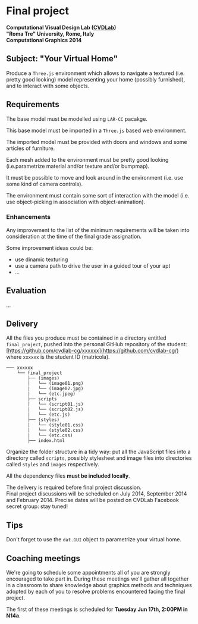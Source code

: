 # Final project

**Computational Visual Design Lab ([CVDLab](https://github.com/cvdlab))**  
**"Roma Tre" University, Rome, Italy**  
**Computational Graphics 2014**

## Subject: "Your Virtual Home"

Produce a `Three.js` environment which allows to navigate a textured (i.e. pretty good looking) model representing your home (possibly furnished), and to interact with some objects.

## Requirements

The base model must be modelled using `LAR-CC` pacakge. 

This base model must be imported in a `Three.js` based web environment.

The imported model must be provided with doors and windows and some articles of furniture.

Each mesh added to the environment must be pretty good looking (i.e.parametrize material and/or texture and/or bumpmap).

It must be possible to move and look around in the environment (i.e. use some kind of camera controls).

The environment must contain some sort of interaction with the model (i.e. use object-picking in association with object-animation).

### Enhancements

Any improvement to the list of the minimum requirements will be taken into consideration at the time of the final grade assignation.

Some improvement ideas could be:

* use dinamic texturing
* use a camera path to drive the user in a guided tour of your apt
* ...

## Evaluation

...


## Delivery

All the files you produce must be contained in a directory entitled `final_project`, pushed into the personal GitHub repository of the student: [https://github.com/cvdlab-cg/xxxxxx](https://github.com/cvdlab-cg/) where `xxxxxx` is the student ID  (matricola).

```
─── xxxxxx
    └── final_project
        ├── (images)
        |   └── (image01.png)
        |   └── (image02.jpg)
        |   └── (etc.jpeg)
        ├── scripts
        |   └── (script01.js)
        |   └── (script02.js)
        |   └── (etc.js)
        ├── (styles)
        |   └── (style01.css)
        |   └── (style02.css)
        |   └── (etc.css)
        ├── index.html
```

Organize the folder structure in a tidy way: put all the JavaScript files into a directory called `scripts`, possibly stylesheet and image files into directories called `styles` and `images` respectively.

All the dependency files **must be included locally**. 

The delivery is required before final project discussion.   
Final project discussions will be scheduled on July 2014, September 2014 and February 2014. Precise dates will be posted on CVDLab Facebook secret group: stay tuned!


## Tips

Don't forget to use the `dat.GUI` object to parametrize your virtual home.

## Coaching meetings

We're going to schedule some appointments all of you are strongly encouraged to take part in. During these meetings we'll gather all together in a classroom to share knowledge about graphics methods and techniques adopted by each of you to resolve problems encountered facing the final project.

The first of these meetings is scheduled for **Tuesday Jun 17th, 2:00PM in N14a**.
